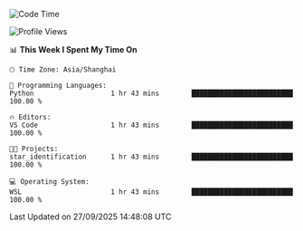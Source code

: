 <!--START_SECTION:waka-->
![Code Time](http://img.shields.io/badge/Code%20Time-3%2C129%20hrs%2026%20mins-blue)

![Profile Views](http://img.shields.io/badge/Profile%20Views-0-blue)

📊 **This Week I Spent My Time On** 

```text
🕑︎ Time Zone: Asia/Shanghai

💬 Programming Languages: 
Python                   1 hr 43 mins        █████████████████████████   100.00 % 

🔥 Editors: 
VS Code                  1 hr 43 mins        █████████████████████████   100.00 % 

🐱‍💻 Projects: 
star_identification      1 hr 43 mins        █████████████████████████   100.00 % 

💻 Operating System: 
WSL                      1 hr 43 mins        █████████████████████████   100.00 % 
```


 Last Updated on 27/09/2025 14:48:08 UTC
<!--END_SECTION:waka-->